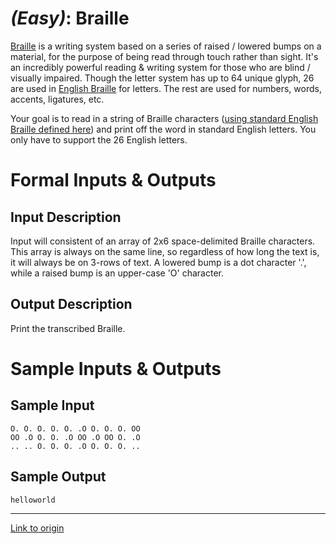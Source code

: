# [](#EasyIcon) *(Easy)*: Braille

[Braille](http://en.wikipedia.org/wiki/Braille) is a writing system based on a series of raised / lowered bumps on a material, for the purpose of being read through touch rather than sight. It's an incredibly powerful reading & writing system for those who are blind / visually impaired. Though the letter system has up to 64 unique glyph, 26 are used in [English Braille](http://en.wikipedia.org/wiki/English_Braille) for letters. The rest are used for numbers, words, accents, ligatures, etc.

Your goal is to read in a string of Braille characters ([using standard English Braille defined here](http://en.wikipedia.org/wiki/English_Braille#Alphabet)) and print off the word in standard English letters. You only have to support the 26 English letters.

# Formal Inputs & Outputs
## Input Description

Input will consistent of an array of 2x6 space-delimited Braille characters. This array is always on the same line, so regardless of how long the text is, it will always be on 3-rows of text. A lowered bump is a dot character '.', while a raised bump is an upper-case 'O' character.

## Output Description

Print the transcribed Braille.

# Sample Inputs & Outputs
## Sample Input

    O. O. O. O. O. .O O. O. O. OO 
    OO .O O. O. .O OO .O OO O. .O
    .. .. O. O. O. .O O. O. O. ..

## Sample Output

    helloworld

---

[Link to origin](https://www.reddit.com/r/dailyprogrammer/1s061q)